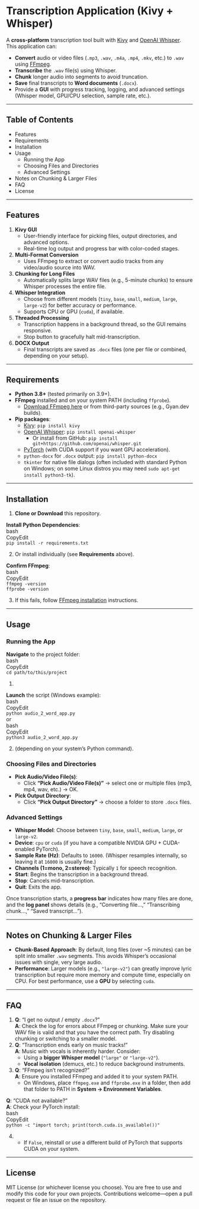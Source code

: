 # **Transcription Application (Kivy \+ Whisper)**

A **cross-platform** transcription tool built with [Kivy](https://kivy.org/) and [OpenAI Whisper](https://github.com/openai/whisper). This application can:

* **Convert** audio or video files (`.mp3`, `.wav`, `.m4a`, `.mp4`, `.mkv`, etc.) to `.wav` using [FFmpeg](https://ffmpeg.org).  
* **Transcribe** the `.wav` file(s) using Whisper.  
* **Chunk** longer audio into segments to avoid truncation.  
* **Save** final transcripts to **Word documents** (`.docx`).  
* Provide a **GUI** with progress tracking, logging, and advanced settings (Whisper model, GPU/CPU selection, sample rate, etc.).

---

## **Table of Contents**

* Features  
* Requirements  
* Installation  
* Usage  
  * Running the App  
  * Choosing Files and Directories  
  * Advanced Settings  
* Notes on Chunking & Larger Files  
* FAQ  
* License

---

## **Features**

1. **Kivy GUI**  
   * User-friendly interface for picking files, output directories, and advanced options.  
   * Real-time log output and progress bar with color-coded stages.  
2. **Multi-Format Conversion**  
   * Uses FFmpeg to extract or convert audio tracks from any video/audio source into WAV.  
3. **Chunking for Long Files**  
   * Automatically splits large WAV files (e.g., 5-minute chunks) to ensure Whisper processes the entire file.  
4. **Whisper Integration**  
   * Choose from different models (`tiny`, `base`, `small`, `medium`, `large`, `large-v2`) for better accuracy or performance.  
   * Supports CPU or GPU (`cuda`), if available.  
5. **Threaded Processing**  
   * Transcription happens in a background thread, so the GUI remains responsive.  
   * Stop button to gracefully halt mid-transcription.  
6. **DOCX Output**  
   * Final transcripts are saved as `.docx` files (one per file or combined, depending on your setup).

---

## **Requirements**

* **Python 3.8+** (tested primarily on 3.9+).  
* **FFmpeg** installed and on your system PATH (including `ffprobe`).  
  * [Download FFmpeg here](https://ffmpeg.org/download.html) or from third-party sources (e.g., Gyan.dev builds).  
* **Pip packages**:  
  * [Kivy](https://kivy.org/): `pip install kivy`  
  * [OpenAI Whisper](https://github.com/openai/whisper): `pip install openai-whisper`  
    * Or install from GitHub: `pip install git+https://github.com/openai/whisper.git`  
  * [PyTorch](https://pytorch.org/) (with CUDA support if you want GPU acceleration).  
  * `python-docx` for `.docx` output: `pip install python-docx`  
  * `tkinter` for native file dialogs (often included with standard Python on Windows; on some Linux distros you may need `sudo apt-get install python3-tk`).

---

## **Installation**

1. **Clone or Download** this repository.

**Install Python Dependencies**:  
bash  
CopyEdit  
`pip install -r requirements.txt`

2. Or install individually (see **Requirements** above).

**Confirm FFmpeg**:  
bash  
CopyEdit  
`ffmpeg -version`  
`ffprobe -version`

3. If this fails, follow [FFmpeg installation](https://ffmpeg.org/download.html) instructions.

---

## **Usage**

### **Running the App**

**Navigate** to the project folder:  
bash  
CopyEdit  
`cd path/to/this/project`

1. 

**Launch** the script (Windows example):  
bash  
CopyEdit  
`python audio_2_word_app.py`  
or  
bash  
CopyEdit  
`python3 audio_2_word_app.py`

2. (depending on your system’s Python command).

### **Choosing Files and Directories**

* **Pick Audio/Video File(s)**:  
  * Click **“Pick Audio/Video File(s)”** → select one or multiple files (mp3, mp4, wav, etc.) → OK.  
* **Pick Output Directory**:  
  * Click **“Pick Output Directory”** → choose a folder to store `.docx` files.

### **Advanced Settings**

* **Whisper Model**: Choose between `tiny`, `base`, `small`, `medium`, `large`, or `large-v2`.  
* **Device**: `cpu` or `cuda` (if you have a compatible NVIDIA GPU \+ CUDA-enabled PyTorch).  
* **Sample Rate (Hz)**: Defaults to `16000`. (Whisper resamples internally, so leaving it at `16000` is usually fine.)  
* **Channels (1=mono, 2=stereo)**: Typically `1` for speech recognition.  
* **Start**: Begins the transcription in a background thread.  
* **Stop**: Cancels mid-transcription.  
* **Quit**: Exits the app.

Once transcription starts, a **progress bar** indicates how many files are done, and the **log panel** shows details (e.g., “Converting file…,” “Transcribing chunk…,” “Saved transcript…”).

---

## **Notes on Chunking & Larger Files**

* **Chunk-Based Approach**: By default, long files (over \~5 minutes) can be split into smaller `.wav` segments. This avoids Whisper’s occasional issues with single, very large audio.  
* **Performance**: Larger models (e.g., `"large-v2"`) can greatly improve lyric transcription but require more memory and compute time, especially on CPU. For best performance, use a **GPU** by selecting `cuda`.

---

## **FAQ**

1. **Q**: “I get no output / empty `.docx`?”  
   **A**: Check the log for errors about FFmpeg or chunking. Make sure your WAV file is valid and that you have the correct path. Try disabling chunking or switching to a smaller model.  
2. **Q**: “Transcription ends early on music tracks\!”  
   **A**: Music with vocals is inherently harder. Consider:  
   * Using a **bigger Whisper model** (`"large"` or `"large-v2"`).  
   * **Vocal isolation** (demucs, etc.) to reduce background instruments.  
3. **Q**: “FFmpeg isn’t recognized?”  
   **A**: Ensure you installed FFmpeg and added it to your system PATH.  
   * On Windows, place `ffmpeg.exe` and `ffprobe.exe` in a folder, then add that folder to PATH in **System → Environment Variables**.

**Q**: “CUDA not available?”  
**A**: Check your PyTorch install:  
bash  
CopyEdit  
`python -c "import torch; print(torch.cuda.is_available())"`

4.   
   * If `False`, reinstall or use a different build of PyTorch that supports CUDA on your system.

---

## **License**

MIT License (or whichever license you choose). You are free to use and modify this code for your own projects. Contributions welcome—open a pull request or file an issue on the repository.